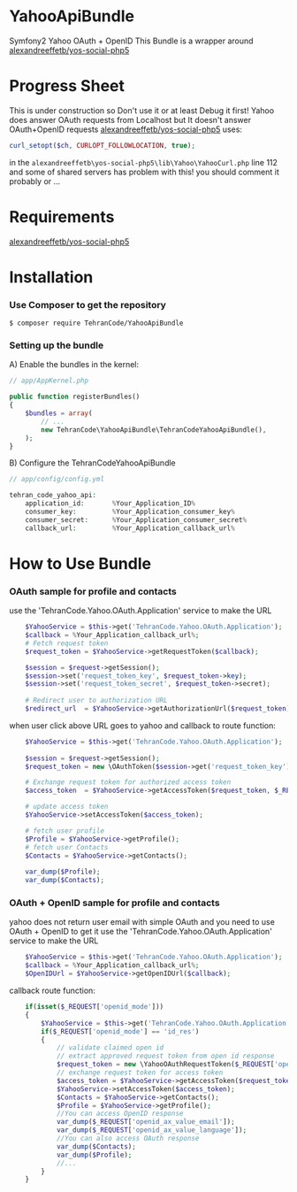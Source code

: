 # YahooApiBundle
Symfony2 Yahoo OAuth + OpenID This Bundle is a wrapper around [alexandreeffetb/yos-social-php5](https://github.com/alexandreeffetb/yos-social-php5)
# Progress Sheet
This is under construction so Don't use it or at least Debug it first!
Yahoo does answer OAuth requests from Localhost but It doesn't answer OAuth+OpenID requests
[alexandreeffetb/yos-social-php5](https://github.com/alexandreeffetb/yos-social-php5) uses:
```php
curl_setopt($ch, CURLOPT_FOLLOWLOCATION, true);
```
in the `alexandreeffetb\yos-social-php5\lib\Yahoo\YahooCurl.php` line 112 and some of shared servers has problem with this! you should comment it probably or ...
# Requirements
[alexandreeffetb/yos-social-php5](https://github.com/alexandreeffetb/yos-social-php5)
# Installation
### Use Composer to get the repository
```
$ composer require TehranCode/YahooApiBundle
```

### Setting up the bundle
A) Enable the bundles in the kernel:

```php
// app/AppKernel.php

public function registerBundles()
{
    $bundles = array(
        // ...
        new TehranCode\YahooApiBundle\TehranCodeYahooApiBundle(),
    );
}
```

B) Configure the TehranCodeYahooApiBundle

```php
// app/config/config.yml

tehran_code_yahoo_api:
    application_id:       %Your_Application_ID%
    consumer_key:         %Your_Application_consumer_key%
    consumer_secret:      %Your_Application_consumer_secret%
    callback_url:         %Your_Application_callback_url%
```
# How to Use Bundle
### OAuth sample for profile and contacts
use the 'TehranCode.Yahoo.OAuth.Application' service to make the URL
```php
	$YahooService = $this->get('TehranCode.Yahoo.OAuth.Application');
	$callback = %Your_Application_callback_url%;
	# Fetch request token
	$request_token = $YahooService->getRequestToken($callback);

	$session = $request->getSession();
	$session->set('request_token_key', $request_token->key);
	$session->set('request_token_secret', $request_token->secret);
	
	# Redirect user to authorization URL
	$redirect_url  = $YahooService->getAuthorizationUrl($request_token);
```
when user click above URL goes to yahoo and callback to route function:
```php
	$YahooService = $this->get('TehranCode.Yahoo.OAuth.Application');
	
	$session = $request->getSession();
	$request_token = new \OAuthToken($session->get('request_token_key'), $session->get('request_token_secret'));

	# Exchange request token for authorized access token
	$access_token  = $YahooService->getAccessToken($request_token, $_REQUEST['oauth_verifier']);

	# update access token
	$YahooService->setAccessToken($access_token);

	# fetch user profile
	$Profile = $YahooService->getProfile();
	# fetch user Contacts
	$Contacts = $YahooService->getContacts();
	
	var_dump($Profile);
	var_dump($Contacts);
```
### OAuth + OpenID sample for profile and contacts
yahoo does not return user email with simple OAuth and you need to use OAuth + OpenID to get it
use the 'TehranCode.Yahoo.OAuth.Application' service to make the URL
```php
	$YahooService = $this->get('TehranCode.Yahoo.OAuth.Application');
	$callback = %Your_Application_callback_url%;
	$OpenIDUrl = $YahooService->getOpenIDUrl($callback);
```
callback route function:
```php
	if(isset($_REQUEST['openid_mode']))
	{
		$YahooService = $this->get('TehranCode.Yahoo.OAuth.Application');
		if($_REQUEST['openid_mode'] == 'id_res')
		{
			// validate claimed open id
			// extract approved request token from open id response
			$request_token = new \YahooOAuthRequestToken($_REQUEST['openid_oauth_request_token'], '');
			// exchange request token for access token
			$access_token = $YahooService->getAccessToken($request_token);
			$YahooService->setAccessToken($access_token);
			$Contacts = $YahooService->getContacts();
			$Profile = $YahooService->getProfile();
			//You can access OpenID response
			var_dump($_REQUEST['openid_ax_value_email']);
			var_dump($_REQUEST['openid_ax_value_language']);
			//You can also access OAuth response
			var_dump($Contacts);
			var_dump($Profile);
			//...
		}
	}
```